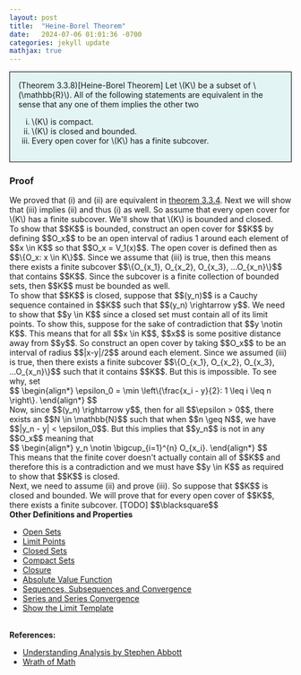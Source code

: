 ```yaml
---
layout: post
title:  "Heine-Borel Theorem"
date:   2024-07-06 01:01:36 -0700
categories: jekyll update
mathjax: true
---
```

<div style="background-color: #E3F4F4; padding: 15px 15px 15px 15px; border:1px solid black;">
  (Theorem 3.3.8)[Heine-Borel Theorem] Let \(K\) be a subset of \(\mathbb{R}\). All of the following statements are equivalent in the sense that any one of them implies the other two
	  <ol type="i">
	    <li>\(K\) is compact.</li>
	    <li>\(K\) is closed and bounded.</li>
	    <li>Every open cover for \(K\) has a finite subcover.</li>
	  </ol>
</div>
<!------------------------------------------------------------------------------------>
<h3>Proof</h3>
We proved that (i) and (ii) are equivalent in <a href="https://strncat.github.io/jekyll/update/2024/07/02/analysis-sets-compact-theorem.html">theorem 3.3.4</a>. Next we will show that (iii) implies (ii) and thus (i) as well. So assume that every open cover for \(K\) has a finite subcover. We'll show that \(K\) is bounded and closed. 
<br>
To show that $$K$$ is bounded, construct an open cover for $$K$$ by defining $$O_x$$ to be an open interval of radius 1 around each element of $$x \in K$$ so that $$O_x = V_1(x)$$. The open cover is defined then as $$\{O_x: x \in K\}$$. Since we assume that (iii) is true, then this means there exists a finite subcover $$\{O_{x_1}, O_{x_2}, O_{x_3}, ...O_{x_n}\}$$ that contains $$K$$. Since the subcover is a finite collection of bounded sets, then $$K$$ must be bounded as well.
<br>
To show that $$K$$ is closed, suppose that $$(y_n)$$ is a Cauchy sequence contained in $$K$$ such that $$(y_n) \rightarrow y$$. We need to show that $$y \in K$$ since a closed set must contain all of its limit points. To show this, suppose for the sake of contradiction that $$y \notin K$$. This means that for all $$x \in K$$, $$x$$ is some positive distance away from $$y$$. So construct an open cover by taking $$O_x$$ to be an interval of radius $$|x-y|/2$$ around each element. Since we assumed (iii) is true, then there exists a finite subcover $$\{O_{x_1}, O_{x_2}, O_{x_3}, ...O_{x_n}\}$$ such that it contains $$K$$. But this is impossible. To see why, set 
<div>
$$
\begin{align*}
\epsilon_0 = \min \left\{\frac{x_i - y}{2}: 1 \leq i \leq n \right\}.
\end{align*}
$$
</div>
Now, since $$(y_n) \rightarrow y$$, then for all $$\epsilon > 0$$, there exists an $$N \in \mathbb{N}$$ such that when $$n \geq N$$, we have $$|y_n - y| < \epsilon_0$$. But this implies that $$y_n$$ is not in any $$O_x$$ meaning that
<div>
$$
\begin{align*}
y_n \notin \bigcup_{i=1}^{n} O_{x_i}.
\end{align*}
$$
</div>
This means that the finite cover doesn't actually contain all of $$K$$ and therefore this is a contradiction and we must have $$y \in K$$ as required to show that $$K$$ is closed.
<br>
Next, we need to assume (ii) and prove (iii). So suppose that $$K$$ is closed and bounded. We will prove that for every open cover of $$K$$, there exists a finite subcover. [TODO]
 $$\blacksquare$$
<br>
<!------------------------------------------------------------------------------------>
<b>Other Definitions and Properties</b>
<ul>
<li><a href="https://strncat.github.io/jekyll/update/2024/06/22/analysis-sets-open.html">Open Sets</a></li>
<li><a href="https://strncat.github.io/jekyll/update/2024/06/24/analysis-sets-limit-points.html">Limit Points</a></li>
<li><a href="https://strncat.github.io/jekyll/update/2024/06/25/analysis-sets-closed.html">Closed Sets</a></li>
<li><a href="https://strncat.github.io/jekyll/update/2024/07/01/analysis-sets-compact.html">Compact Sets</a></li>
<li><a href="https://strncat.github.io/jekyll/update/2024/06/28/analysis-sets-closure.html">Closure</a></li>
<li><a href="https://strncat.github.io/jekyll/update/2024/05/26/analysis-absolute-value-properties.html">Absolute Value Function</a></li>
<li><a href="https://strncat.github.io/jekyll/update/2024/05/21/analysis-seq-definitions.html">Sequences, Subsequences and Convergence</a></li>
<li><a href="https://strncat.github.io/jekyll/update/2024/06/10/analysis-series-definitions.html">Series and Series Convergence</a></li>
<li><a href="https://strncat.github.io/jekyll/update/2024/05/12/analysis-seq-limit-template.html">Show the Limit Template</a></li>
</ul>
<br>
<!------------------------------------------------------------------------------------>
<b>References:</b>
<ul>
<li><a href="https://www.amazon.com/Understanding-Analysis-Undergraduate-Texts-Mathematics/dp/1493927116">Understanding Analysis by Stephen Abbott</a></li>
<li><a href="https://www.youtube.com/watch?v=5N9wNNc0HH4">Wrath of Math</a></li>
</ul>

